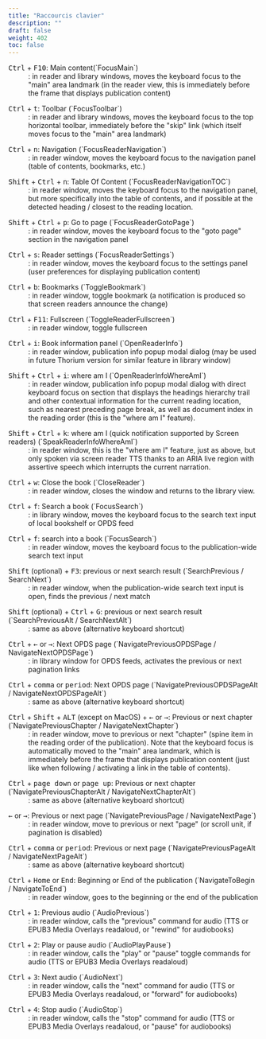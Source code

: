 ```yaml
---
title: "Raccourcis clavier"
description: ""
draft: false
weight: 402
toc: false
---
```


<dl>
 <dt>  <kbd>Ctrl</kbd>  +  <kbd>F10</kbd>: Main content(`FocusMain`)</dt>
 <dd>: in reader and library windows, moves the keyboard focus to the "main" area landmark (in the reader view, this is immediately before the frame that displays publication content)
 </dd>
</dl>
<dl>
 <dt>  <kbd>Ctrl</kbd>  +  <kbd>t</kbd>: Toolbar (`FocusToolbar`)</dt>
 <dd>: in reader and library windows, moves the keyboard focus to the top horizontal toolbar, immediately before the "skip" link (which itself moves focus to the "main" area landmark)
 </dd>
</dl>
<dl>
 <dt>  <kbd>Ctrl</kbd>  +  <kbd>n</kbd>: Navigation (`FocusReaderNavigation`)</dt>
 <dd>: in reader window, moves the keyboard focus to the navigation panel (table of contents, bookmarks, etc.)
 </dd>
</dl>
<dl>
 <dt>  <kbd>Shift</kbd>  +  <kbd>Ctrl</kbd>  +  <kbd>n</kbd>: Table Of Content (`FocusReaderNavigationTOC`)</dt>
 <dd>: in reader window, moves the keyboard focus to the navigation panel, but more specifically into the table of contents, and if possible at the detected heading  / closest to the reading location.
 </dd>
</dl>
<dl>
 <dt>  <kbd>Shift</kbd>  +  <kbd>Ctrl</kbd>  +  <kbd>p</kbd>: Go to page (`FocusReaderGotoPage`)</dt>
 <dd>: in reader window, moves the keyboard focus to the "goto page" section in the navigation panel
 </dd>
</dl>
<dl>
 <dt>  <kbd>Ctrl</kbd>  +  <kbd>s</kbd>: Reader settings (`FocusReaderSettings`)</dt>
 <dd>: in reader window, moves the keyboard focus to the settings panel (user preferences for displaying publication content)
 </dd>
</dl>
<dl>
 <dt>  <kbd>Ctrl</kbd>  +  <kbd>b</kbd>: Bookmarks (`ToggleBookmark`)</dt>
 <dd>: in reader window, toggle bookmark (a notification is produced so that screen readers announce the change)
 </dd>
</dl>
<dl>
 <dt>  <kbd>Ctrl</kbd>  +  <kbd>F11</kbd>: Fullscreen (`ToggleReaderFullscreen`)</dt>
 <dd>: in reader window, toggle fullscreen
 </dd>
</dl>
<dl>
 <dt>  <kbd>Ctrl</kbd>  +  <kbd>i</kbd>: Book information panel (`OpenReaderInfo`)</dt>
 <dd>: in reader window, publication info popup modal dialog (may be used in future Thorium version for similar feature in library window)
 </dd>
</dl>
<dl>
 <dt>  <kbd>Shift</kbd>  +  <kbd>Ctrl</kbd>  +  <kbd>i</kbd>: where am I (`OpenReaderInfoWhereAmI`)</dt>
 <dd>: in reader window, publication info popup modal dialog with direct keyboard focus on section that displays the headings hierarchy trail and other contextual information for the current reading location, such as nearest preceding page break, as well as document index in the reading order (this is the "where am I" feature).
 </dd>
</dl>
<dl>
 <dt>  <kbd>Shift</kbd>  +  <kbd>Ctrl</kbd>  +  <kbd>k</kbd>: where am I (quick notification supported by Screen readers) (`SpeakReaderInfoWhereAmI`)</dt>
 <dd>: in reader window, this is the "where am I" feature, just as above, but only spoken via screen reader TTS thanks to an ARIA live region with assertive speech which interrupts the current narration.
 </dd>
</dl>
<dl>
 <dt>  <kbd>Ctrl</kbd>  +  <kbd>w</kbd>: Close the book (`CloseReader`)</dt>
 <dd>: in reader window, closes the window and returns to the library view.
 </dd>
</dl>
<dl>
 <dt>  <kbd>Ctrl</kbd>  +  <kbd>f</kbd>: Search a book (`FocusSearch`)</dt>
 <dd>: in library window, moves the keyboard focus to the search text input of local bookshelf or OPDS feed
 </dd>
</dl>
<dl>
 <dt>  <kbd>Ctrl</kbd>  +  <kbd>f</kbd>: search into a book (`FocusSearch`)</dt>
 <dd>: in reader window, moves the keyboard focus to the publication-wide search text input
 </dd>
</dl>
<dl>
 <dt>  <kbd>Shift</kbd> (optional) + <kbd>F3</kbd>: previous or next search result (`SearchPrevious / SearchNext`)</dt>
 <dd>: in reader window, when the publication-wide search text input is open, finds the previous / next match
 </dd>
</dl>
<dl>
 <dt>  <kbd>Shift</kbd> (optional) + <kbd>Ctrl</kbd>  +  <kbd>G</kbd>: previous or next search result (`SearchPreviousAlt / SearchNextAlt`)</dt>
 <dd>: same as above (alternative keyboard shortcut)
 </dd>
</dl>
<dl>
 <dt>  <kbd>Ctrl</kbd>  +  <kbd>&larr;</kbd> or <kbd>&rarr;</kbd>: Next OPDS page (`NavigatePreviousOPDSPage / NavigateNextOPDSPage`)</dt>
 <dd>: in library window for OPDS feeds, activates the previous or next pagination links
 </dd>
</dl>
<dl>
 <dt>  <kbd>Ctrl</kbd>  +  <kbd>comma</kbd> or <kbd>period</kbd>: Next OPDS page (`NavigatePreviousOPDSPageAlt / NavigateNextOPDSPageAlt`)</dt>
 <dd>: same as above (alternative keyboard shortcut)
 </dd>
</dl>
<dl>
 <dt>  <kbd>Ctrl</kbd>  +  <kbd>Shift</kbd>  +  <kbd>ALT</kbd> (except on MacOS) + <kbd>&larr;</kbd> or <kbd>&rarr;</kbd>: Previous or next chapter (`NavigatePreviousChapter / NavigateNextChapter`)</dt>
 <dd>: in reader window, move to previous or next "chapter" (spine item in the reading order of the publication). Note that the keyboard focus is automatically moved to the "main" area landmark, which is immediately before the frame that displays publication content (just like when following / activating a link in the table of contents).
 </dd>
</dl>
<dl>
 <dt>  <kbd>Ctrl</kbd>  +  <kbd>page down</kbd> or <kbd>page up</kbd>: Previous or next chapter (`NavigatePreviousChapterAlt / NavigateNextChapterAlt`)</dt>
 <dd>: same as above (alternative keyboard shortcut)
 </dd>
</dl>
<dl>
 <dt>  <kbd>&larr;</kbd> or <kbd>&rarr;</kbd>: Previous or next page (`NavigatePreviousPage / NavigateNextPage`)</dt>
 <dd>: in reader window, move to previous or next "page" (or scroll unit, if pagination is disabled)
 </dd>
</dl>
<dl>
 <dt>  <kbd>Ctrl</kbd>  +  <kbd>comma</kbd> or <kbd>period</kbd>: Previous or next page (`NavigatePreviousPageAlt / NavigateNextPageAlt`)</dt>
 <dd>: same as above (alternative keyboard shortcut)
 </dd>
</dl>
<dl>
 <dt>  <kbd>Ctrl</kbd>  +  <kbd>Home</kbd> or <kbd>End</kbd>: Beginning or End of the publication (`NavigateToBegin / NavigateToEnd`)</dt>
 <dd>: in reader window, goes to the beginning or the end of the publication
 </dd>
</dl>
<dl>
 <dt>  <kbd>Ctrl</kbd>  +  <kbd>1</kbd>: Previous audio (`AudioPrevious`)</dt>
 <dd>: in reader window, calls the "previous" command for audio (TTS or EPUB3 Media Overlays readaloud, or "rewind" for audiobooks)
 </dd>
</dl>
<dl>
 <dt>  <kbd>Ctrl</kbd>  +  <kbd>2</kbd>: Play or pause audio (`AudioPlayPause`)</dt>
 <dd>: in reader window, calls the "play" or "pause" toggle commands for audio (TTS or EPUB3 Media Overlays readaloud)
 </dd>
</dl>
<dl>
 <dt>  <kbd>Ctrl</kbd>  +  <kbd>3</kbd>: Next audio (`AudioNext`)</dt>
 <dd>: in reader window, calls the "next" command for audio (TTS or EPUB3 Media Overlays readaloud, or "forward" for audiobooks)
 </dd>
</dl>
<dl>
 <dt>  <kbd>Ctrl</kbd>  +  <kbd>4</kbd>: Stop audio (`AudioStop`)</dt>
 <dd>: in reader window, calls the "stop" command for audio (TTS or EPUB3 Media Overlays readaloud, or "pause" for audiobooks)
 </dd>
</dl>
